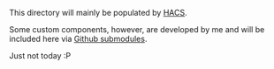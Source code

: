 This directory will mainly be populated by [HACS](https://hacs.xyz/).

Some custom components, however, are developed by me and will be included here via [Github submodules](https://github.blog/2016-02-01-working-with-submodules/).

Just not today :P
